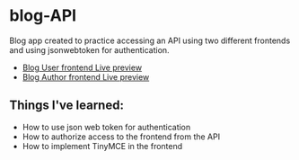 # blog-API

<p>Blog app created to practice accessing an API using two different frontends and using jsonwebtoken for authentication.</p>


<ul>
  <li><a href="https://blog-user-frontend.netlify.app/" target="_blank">Blog User frontend Live preview</a></li>
  <li><a href="https://blog-admin-frontend.netlify.app/" target="_blank">Blog Author frontend Live preview</a></li>
</ul>

<h2>Things I've learned:</h2>

<ul>
  <li>How to use json web token for authentication</li>
  <li>How to authorize access to the frontend from the API</li>
  <li>How to implement TinyMCE in the frontend</li>
</ul>

